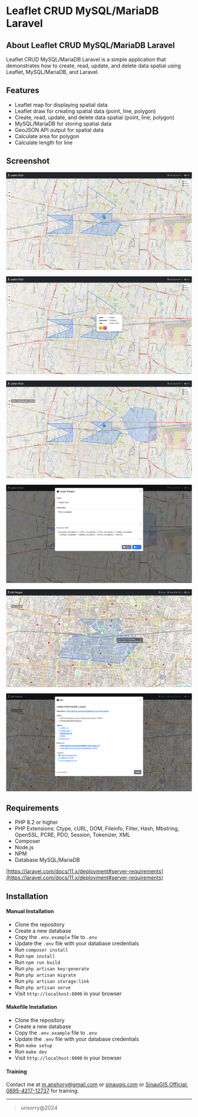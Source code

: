 # Leaflet CRUD MySQL/MariaDB Laravel

## About Leaflet CRUD MySQL/MariaDB Laravel

Leaflet CRUD MySQL/MariaDB Laravel is a simple application that demonstrates how to create, read, update, and delete data spatial using Leaflet, MySQL/MariaDB, and Laravel.

## Features

- Leaflet map for displaying spatial data
- Leaflet draw for creating spatial data (point, line, polygon)
- Create, read, update, and delete data spatial (point, line, polygon)
- MySQL/MariaDB for storing spatial data
- GeoJSON API output for spatial data
- Calculate area for polygon
- Calculate length for line

## Screenshot

![Preview Map View](public/images/screenshot/pic1.png "Home Page")

![Preview Popup Info](public/images/screenshot/pic2.png "Popup Info")

![Preview Create](public/images/screenshot/pic3.png "Create New Feature")

![Preview Form Create Feature](public/images/screenshot/pic4.png "Form Create New Feature")

![Preview Edit Feature](public/images/screenshot/pic5.png "Edit Feature")

![Preview Info](public/images/screenshot/pic6.png "Info")

## Requirements

- PHP 8.2 or higher
- PHP Extensions: Ctype, cURL, DOM, Fileinfo, Filter, Hash, Mbstring, OpenSSL, PCRE, PDO, Session, Tokenizer, XML
- Composer
- Node.js
- NPM
- Database MySQL/MariaDB

[https://laravel.com/docs/11.x/deployment#server-requirements](https://laravel.com/docs/11.x/deployment#server-requirements)

## Installation

#### Manual Installation

- Clone the repository
- Create a new database
- Copy the `.env.example` file to `.env`
- Update the `.env` file with your database credentials
- Run `composer install`
- Run `npm install`
- Run `npm run build`
- Run `php artisan key:generate`
- Run `php artisan migrate`
- Run `php artisan storage:link`
- Run `php artisan serve`
- Visit `http://localhost:8000` in your browser

#### Makefile Installation

- Clone the repository
- Create a new database
- Copy the `.env.example` file to `.env`
- Update the `.env` file with your database credentials
- Run `make setup`
- Run `make dev`
- Visit `http://localhost:8000` in your browser

#### Training

Contact me at [m.anshory@gmail.com](mailto:m.anshory@gmail.com) or [sinaugis.com](https://sinaugis.com) or [SinauGIS Official: 0895-4217-12737](https://wa.me/0895421712737) for training.

___

> unsorry@2024